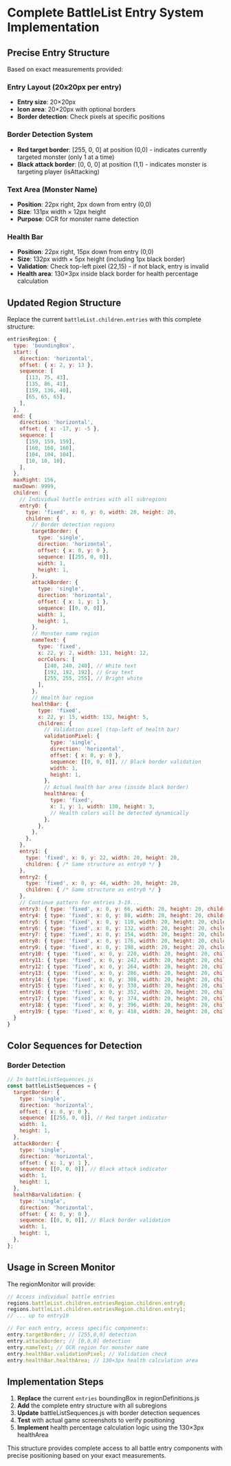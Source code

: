 # Complete BattleList Entry System Implementation

## Precise Entry Structure

Based on exact measurements provided:

### Entry Layout (20x20px per entry)

- **Entry size**: 20×20px
- **Icon area**: 20×20px with optional borders
- **Border detection**: Check pixels at specific positions

### Border Detection System

- **Red target border**: [255, 0, 0] at position (0,0) - indicates currently targeted monster (only 1 at a time)
- **Black attack border**: [0, 0, 0] at position (1,1) - indicates monster is targeting player (isAttacking)

### Text Area (Monster Name)

- **Position**: 22px right, 2px down from entry (0,0)
- **Size**: 131px width × 12px height
- **Purpose**: OCR for monster name detection

### Health Bar

- **Position**: 22px right, 15px down from entry (0,0)
- **Size**: 132px width × 5px height (including 1px black border)
- **Validation**: Check top-left pixel (22,15) - if not black, entry is invalid
- **Health area**: 130×3px inside black border for health percentage calculation

## Updated Region Structure

Replace the current `battleList.children.entries` with this complete structure:

```javascript
entriesRegion: {
  type: 'boundingBox',
  start: {
    direction: 'horizontal',
    offset: { x: 2, y: 13 },
    sequence: [
      [113, 75, 43],
      [135, 86, 41],
      [159, 136, 40],
      [65, 65, 65],
    ],
  },
  end: {
    direction: 'horizontal',
    offset: { x: -17, y: -5 },
    sequence: [
      [159, 159, 159],
      [160, 160, 160],
      [104, 104, 104],
      [10, 10, 10],
    ],
  },
  maxRight: 156,
  maxDown: 9999,
  children: {
    // Individual battle entries with all subregions
    entry0: {
      type: 'fixed', x: 0, y: 0, width: 20, height: 20,
      children: {
        // Border detection regions
        targetBorder: {
          type: 'single',
          direction: 'horizontal',
          offset: { x: 0, y: 0 },
          sequence: [[255, 0, 0]],
          width: 1,
          height: 1,
        },
        attackBorder: {
          type: 'single',
          direction: 'horizontal',
          offset: { x: 1, y: 1 },
          sequence: [[0, 0, 0]],
          width: 1,
          height: 1,
        },
        // Monster name region
        nameText: {
          type: 'fixed',
          x: 22, y: 2, width: 131, height: 12,
          ocrColors: [
            [240, 240, 240], // White text
            [192, 192, 192], // Gray text
            [255, 255, 255], // Bright white
          ],
        },
        // Health bar region
        healthBar: {
          type: 'fixed',
          x: 22, y: 15, width: 132, height: 5,
          children: {
            // Validation pixel (top-left of health bar)
            validationPixel: {
              type: 'single',
              direction: 'horizontal',
              offset: { x: 0, y: 0 },
              sequence: [[0, 0, 0]], // Black border validation
              width: 1,
              height: 1,
            },
            // Actual health bar area (inside black border)
            healthArea: {
              type: 'fixed',
              x: 1, y: 1, width: 130, height: 3,
              // Health colors will be detected dynamically
            },
          },
        },
      },
    },
    entry1: {
      type: 'fixed', x: 0, y: 22, width: 20, height: 20,
      children: { /* Same structure as entry0 */ }
    },
    entry2: {
      type: 'fixed', x: 0, y: 44, width: 20, height: 20,
      children: { /* Same structure as entry0 */ }
    },
    // Continue pattern for entries 3-19...
    entry3: { type: 'fixed', x: 0, y: 66, width: 20, height: 20, children: { /* ... */ } },
    entry4: { type: 'fixed', x: 0, y: 88, width: 20, height: 20, children: { /* ... */ } },
    entry5: { type: 'fixed', x: 0, y: 110, width: 20, height: 20, children: { /* ... */ } },
    entry6: { type: 'fixed', x: 0, y: 132, width: 20, height: 20, children: { /* ... */ } },
    entry7: { type: 'fixed', x: 0, y: 154, width: 20, height: 20, children: { /* ... */ } },
    entry8: { type: 'fixed', x: 0, y: 176, width: 20, height: 20, children: { /* ... */ } },
    entry9: { type: 'fixed', x: 0, y: 198, width: 20, height: 20, children: { /* ... */ } },
    entry10: { type: 'fixed', x: 0, y: 220, width: 20, height: 20, children: { /* ... */ } },
    entry11: { type: 'fixed', x: 0, y: 242, width: 20, height: 20, children: { /* ... */ } },
    entry12: { type: 'fixed', x: 0, y: 264, width: 20, height: 20, children: { /* ... */ } },
    entry13: { type: 'fixed', x: 0, y: 286, width: 20, height: 20, children: { /* ... */ } },
    entry14: { type: 'fixed', x: 0, y: 308, width: 20, height: 20, children: { /* ... */ } },
    entry15: { type: 'fixed', x: 0, y: 330, width: 20, height: 20, children: { /* ... */ } },
    entry16: { type: 'fixed', x: 0, y: 352, width: 20, height: 20, children: { /* ... */ } },
    entry17: { type: 'fixed', x: 0, y: 374, width: 20, height: 20, children: { /* ... */ } },
    entry18: { type: 'fixed', x: 0, y: 396, width: 20, height: 20, children: { /* ... */ } },
    entry19: { type: 'fixed', x: 0, y: 418, width: 20, height: 20, children: { /* ... */ } },
  }
}
```

## Color Sequences for Detection

### Border Detection

```javascript
// In battleListSequences.js
const battleListSequences = {
  targetBorder: {
    type: 'single',
    direction: 'horizontal',
    offset: { x: 0, y: 0 },
    sequence: [[255, 0, 0]], // Red target indicator
    width: 1,
    height: 1,
  },
  attackBorder: {
    type: 'single',
    direction: 'horizontal',
    offset: { x: 1, y: 1 },
    sequence: [[0, 0, 0]], // Black attack indicator
    width: 1,
    height: 1,
  },
  healthBarValidation: {
    type: 'single',
    direction: 'horizontal',
    offset: { x: 0, y: 0 },
    sequence: [[0, 0, 0]], // Black border validation
    width: 1,
    height: 1,
  },
};
```

## Usage in Screen Monitor

The regionMonitor will provide:

```javascript
// Access individual battle entries
regions.battleList.children.entriesRegion.children.entry0;
regions.battleList.children.entriesRegion.children.entry1;
// ... up to entry19

// For each entry, access specific components:
entry.targetBorder; // [255,0,0] detection
entry.attackBorder; // [0,0,0] detection
entry.nameText; // OCR region for monster name
entry.healthBar.validationPixel; // Validation check
entry.healthBar.healthArea; // 130×3px health calculation area
```

## Implementation Steps

1. **Replace** the current `entries` boundingBox in regionDefinitions.js
2. **Add** the complete entry structure with all subregions
3. **Update** battleListSequences.js with border detection sequences
4. **Test** with actual game screenshots to verify positioning
5. **Implement** health percentage calculation logic using the 130×3px healthArea

This structure provides complete access to all battle entry components with precise positioning based on your exact measurements.
